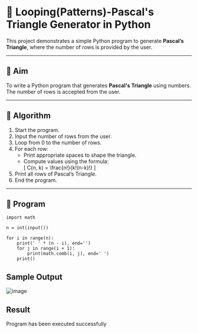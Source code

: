 # 🔺 Looping(Patterns)-Pascal's Triangle Generator in Python

This project demonstrates a simple Python program to generate **Pascal’s Triangle**, where the number of rows is provided by the user.

---

## 🎯 Aim

To write a Python program that generates **Pascal's Triangle** using numbers. The number of rows is accepted from the user.

---

## 🧠 Algorithm

1. Start the program.
2. Input the number of rows from the user.
3. Loop from 0 to the number of rows.
4. For each row:
   - Print appropriate spaces to shape the triangle.
   - Compute values using the formula:  
     \[
     C(n, k) = \frac{n!}{k!(n-k)!}
     \]
5. Print all rows of Pascal’s Triangle.
6. End the program.

---

## 🧪 Program
```
import math

n = int(input())

for i in range(n):
    print(' ' * (n - i), end='')
    for j in range(i + 1):
        print(math.comb(i, j), end=' ')
    print()

```
## Sample Output
![image](https://github.com/user-attachments/assets/e3eb3e6e-2c43-412a-896b-9375fdaabf4b)

## Result
Program has been executed successfully
